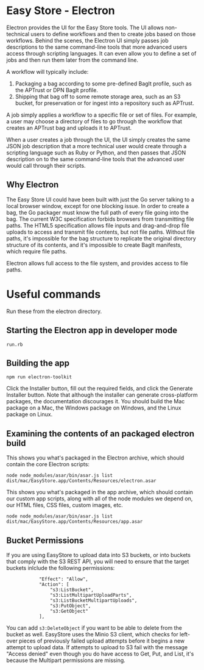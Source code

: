 # Easy Store - Electron

Electron provides the UI for the Easy Store tools. The UI allows non-technical users to define workflows and then to create jobs based on those workflows. Behind the scenes, the Electron UI simply passes job descriptions to the same command-line tools that more advanced users access through scripting languages. It can even allow you to define a set of jobs and then run them later from the command line.

A workflow will typically include:

1. Packaging a bag according to some pre-defined BagIt profile, such as the APTrust or DPN BagIt profile.
2. Shipping that bag off to some remote storage area, such as an S3 bucket, for preservation or for ingest into a repository such as APTrust.

A job simply applies a workflow to a specific file or set of files. For example, a user may choose a directory of files to go through the workflow that creates an APTrust bag and uploads it to APTrust.

When a user creates a job through the UI, the UI simply creates the same JSON job description that a more technical user would create through a scripting language such as Ruby or Python, and then passes that JSON description on to the same command-line tools that the advanced user would call through their scripts.

## Why Electron

The Easy Store UI could have been built with just the Go server talking to a local browser window, except for one blocking issue. In order to create a bag, the Go packager must know the full path of every file going into the bag. The current W3C specification forbids browsers from transmitting file paths. The HTML5 specification allows file inputs and drag-and-drop file uploads to access and transmit file contents, but not file paths. Without file paths, it's impossible for the bag structure to replicate the original directory structure of its contents, and it's impossible to create BagIt manifests, which require file paths.

Electron allows full access to the file system, and provides access to file paths.

# Useful commands

Run these from the electron directory.

## Starting the Electron app in developer mode

`run.rb`

## Building the app

`npm run electron-toolkit`

Click the Installer button, fill out the required fields, and click the Generate Installer button. Note that although the installer can generate cross-platform packages, the documentation discourages it. You should build the Mac package on a Mac, the Windows package on Windows, and the Linux package on Linux.

## Examining the contents of an packaged electron build

This shows you what's packaged in the Electron archive, which should contain the core Electron scripts:

`node node_modules/asar/bin/asar.js list dist/mac/EasyStore.app/Contents/Resources/electron.asar`

This shows you what's packaged in the app archive, which should contain our custom app scripts, along with all of the node modules we depend on, our HTML files, CSS files, custom images, etc.

`node node_modules/asar/bin/asar.js list dist/mac/EasyStore.app/Contents/Resources/app.asar`

## Bucket Permissions

If you are using EasyStore to upload data into S3 buckets, or into buckets that comply with the S3 REST API, you will need to ensure that the target buckets inlclude the following permissions:

```
            "Effect": "Allow",
            "Action": [
                "s3:ListBucket",
                "s3:ListMultipartUploadParts",
                "s3:ListBucketMultipartUploads",
                "s3:PutObject",
                "s3:GetObject"
            ],
```

You can add `s3:DeleteObject` if you want to be able to delete from the bucket as well. EasyStore uses the Minio S3 client, which checks for left-over pieces of previously failed upload attempts before it begins a new attempt to upload data. If attempts to upload to S3 fail with the message "Access denied" even though you do have access to Get, Put, and List, it's because the Multipart permissions are missing.
